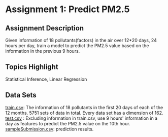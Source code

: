 Assignment 1: Predict PM2.5
===

Assignment Description
---
Given information of 18 pollutants(factors) in the air over 12*20 days, 24 hours per day, train a model to predict the PM2.5 value based on the information in the previous 9 hours.

Topics Highlight
---
Statistical Inference, Linear Regression

Data Sets
---
[train.csv](https://github.com/Jsonghh/ML_2017/blob/master/Project_1_Predict_PM2.5/datasets/train.csv): The information of 18 pollutants in the first 20 days of each of the 12 months. 5751 sets of data in total. Every data set has a dimension of 162.<br> 
[test.csv](https://github.com/Jsonghh/ML_2017/blob/master/Project_1_Predict_PM2.5/datasets/test.csv) : Excluding information in train.csv, use 9 hours' information in a day as features to predict the PM2.5 value on the 10th hour.<br>
[sampleSubmission.csv](https://github.com/Jsonghh/ML_2017/blob/master/Project_1_Predict_PM2.5/datasets/sampleSubmission.csv): prediction results.

